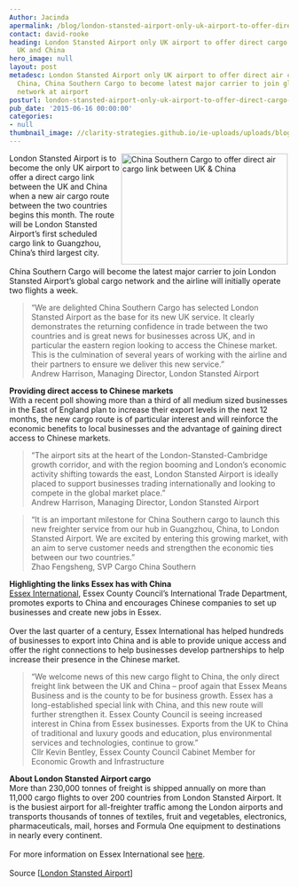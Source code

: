 ```yaml
---
Author: Jacinda
apermalink: /blog/london-stansted-airport-only-uk-airport-to-offer-direct-cargo-link-between-uk-and-china
contact: david-rooke
heading: London Stansted Airport only UK airport to offer direct cargo link between
  UK and China
hero_image: null
layout: post
metadesc: London Stansted Airport only UK airport to offer direct air cargo link to
  China, China Southern Cargo to become latest major carrier to join global cargo
  network at airport
posturl: london-stansted-airport-only-uk-airport-to-offer-direct-cargo-link-between-uk-and-china
pub_date: '2015-06-16 00:00:00'
categories:
- null
thumbnail_image: //clarity-strategies.github.io/ie-uploads/uploads/blog/Chinasouthern_mini.jpg
---
```


<p><img alt='China Southern Cargo to offer direct air cargo link between UK &amp; China' src='//clarity-strategies.github.io/ie-uploads/uploads/blog/Chinasouthern_300.jpg' style='width: 300px; height: 200px; margin-left: 2px; margin-right: 2px; float: right;'/>London Stansted Airport is to become the only UK airport to offer a direct cargo link between the UK and China when a new air cargo route between the two countries begins this month. The route will be London Stansted Airport’s first scheduled cargo link to Guangzhou, China’s third largest city.<br/><br/>China Southern Cargo will become the latest major carrier to join London Stansted Airport’s global cargo network and the airline will initially operate two flights a week.</p><blockquote><p>“We are delighted China Southern Cargo has selected London Stansted Airport as the base for its new UK service. It clearly demonstrates the returning confidence in trade between the two countries and is great news for businesses across UK, and in particular the eastern region looking to access the Chinese market. This is the culmination of several years of working with the airline and their partners to ensure we deliver this new service.”<br/>Andrew Harrison, Managing Director, London Stansted Airport</p></blockquote><p><strong>Providing direct access to Chinese markets</strong><br/>With a recent poll showing more than a third of all medium sized businesses in the East of England plan to increase their export levels in the next 12 months, the new cargo route is of particular interest and will reinforce the economic benefits to local businesses and the advantage of gaining direct access to Chinese markets.</p><blockquote><p>“The airport sits at the heart of the London-Stansted-Cambridge growth corridor, and with the region booming and London’s economic activity shifting towards the east, London Stansted Airport is ideally placed to support businesses trading internationally and looking to compete in the global market place.”<br/>Andrew Harrison, Managing Director, London Stansted Airport</p></blockquote><blockquote><p>“It is an important milestone for China Southern cargo to launch this new freighter service from our hub in Guangzhou, China, to London Stansted Airport. We are excited by entering this growing market, with an aim to serve customer needs and strengthen the economic ties between our two countries.”<br/>Zhao Fengsheng, SVP Cargo China Southern</p></blockquote><p><strong>Highlighting the links Essex has with China</strong><br/><a href='http://www.investessex.co.uk/services/reach-international-markets' target='_blank'>Essex International</a>, Essex County Council’s International Trade Department, promotes exports to China and encourages Chinese companies to set up businesses and create new jobs in Essex.<br/><br/>Over the last quarter of a century, Essex International has helped hundreds of businesses to export into China and is able to provide unique access and offer the right connections to help businesses develop partnerships to help increase their presence in the Chinese market.</p><blockquote><p>“We welcome news of this new cargo flight to China, the only direct freight link between the UK and China – proof again that Essex Means Business and is the county to be for business growth. Essex has a long-established special link with China, and this new route will further strengthen it. Essex County Council is seeing increased interest in China from Essex businesses. Exports from the UK to China of traditional and luxury goods and education, plus environmental services and technologies, continue to grow.”<br/>Cllr Kevin Bentley, Essex County Council Cabinet Member for Economic Growth and Infrastructure</p></blockquote><p><strong>About London Stansted Airport cargo</strong><br/>More than 230,000 tonnes of freight is shipped annually on more than 11,000 cargo flights to over 200 countries from London Stansted Airport. It is the busiest airport for all-freighter traffic among the London airports and transports thousands of tonnes of textiles, fruit and vegetables, electronics, pharmaceuticals, mail, horses and Formula One equipment to destinations in nearly every continent.<br/><br/>For more information on Essex International see <a href='http://www.investessex.co.uk/services/reach-international-markets' target='_blank'>here</a>.<br/><br/>Source [<a href='http://www.stanstedairport.com/about-us/media-centre/press-releases/china-southern-joins-stansted-s-cargo-network/' target='_blank'>London Stansted Airport</a>]</p>